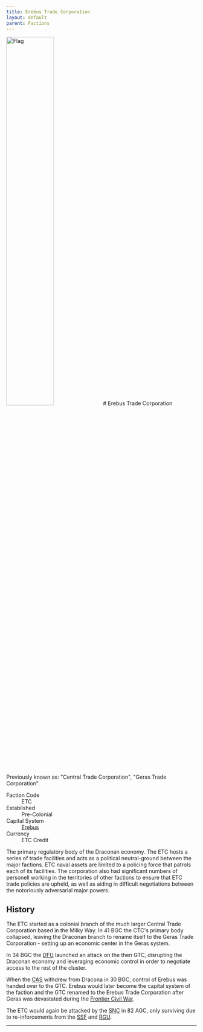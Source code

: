 ```yaml
---
title: Erebus Trade Corporation
layout: default
parent: Factions
---
```


<img src="../../img/flag_etc.png" alt="Flag" width="50%"/>
# Erebus Trade Corporation
Previously known as: "Central Trade Corporation", "Geras Trade Corporation".
<dl>
    <dt>Faction Code</dt><dd>ETC</dd>
    <dt>Established</dt><dd>Pre-Colonial</dd>
    <dt>Capital System</dt><dd><a href="../systems/erebus/">Erebus</a></dd>
    <dt>Currency</dt><dd>ETC Credit</dd>
</dl>

The primary regulatory body of the Draconan economy. The ETC hosts a series of trade facilities and acts as a political neutral-ground between the major factions. ETC naval assets are limited to a policing force that patrols each of its facilities. The corporation also had significant numbers of personell working in the territories of other factions to ensure that ETC trade policies are upheld, as well as aiding in difficult negotiations between the notoriously adversarial major powers.

## History
The ETC started as a colonial branch of the much larger Central Trade Corporation based in the Milky Way. In 41 BGC the CTC's primary body collapsed, leaving the Draconan branch to rename itself to the Geras Trade Corporation - setting up an economic center in the Geras system.

In 34 BGC the [DFU] launched an attack on the then GTC, disrupting the Draconan economy and leveraging economic control in order to negotiate access to the rest of the cluster.

When the [CAS] withdrew from Dracona in 30 BGC, control of Erebus was handed over to the GTC. Erebus would later become the capital system of the faction and the GTC renamed to the Erebus Trade Corporation after Geras was devastated during the [Frontier Civil War].

The ETC would again be attacked by the [SNC] in 82 AGC, only surviving due to re-inforcements from the [SSF] and [RGU].

----

[DFU]: ./dfu.html
[CAS]: ./cas.html
[SNC]: ./snc.html
[SSF]: ./ssf.html
[RGU]: ./rgu.html

[Frontier Civil War]: ../history/conflicts/frontier_civil_war